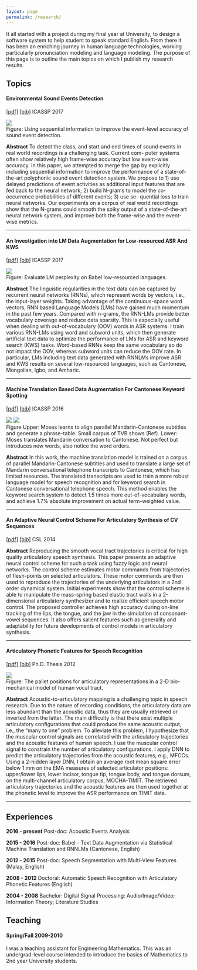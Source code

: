 ```yaml
---
layout: page
permalink: /research/
---
```


It all started with a project during my final year at University, to design a software system to help student to speak standard English.
From there it has been an enriching journey in human language technologies, working particularly pronunciation modeling and language modeling.
The purpose of this page is to outline the main topics on which I publish my research results.

## Topics

#### Environmental Sound Events Detection
[[pdf]](/papers/2018_IWAENC_TUNI/huang2018/sequential.pdf)  [[bib]](/papers/2017_ICASSP_LIMSI/huang2017sequential.bib) ICASSP 2017

<div class="imgcap">
<div>
<img src="/images/huang2018/sequential.png" style="max-width:60%;  text-align:justify;">
</div>
<div class="thecap">Figure: Using sequential information to improve the event-level accuracy of sound event detection.
</div>
</div>

**Abstract** To detect the class, and start and end times of sound events in real world recordings is a challenging task. Current com- puter systems often show relatively high frame-wise accuracy but low event-wise accuracy. In this paper, we attempted to merge the gap by explicitly including sequential information to improve the performance of a state-of-the-art polyphonic sound event detection system. We propose to 1) use delayed predictions of event activities as additional input features that are fed back to the neural network; 2) build N-grams to model the co-occurrence probabilities of different events; 3) use se- quential loss to train neural networks. Our experiments on a corpus of real world recordings show that the N-grams could smooth the spiky output of a state-of-the-art neural network system, and improve both the frame-wise and the event-wise metrics.

---

#### An Investigation into LM Data Augmentation for Low-resourced ASR And KWS

[[pdf]](/papers/2017_ICASSP_LIMSI/huang2017investigation.pdf)  [[bib]](/papers/2017_ICASSP_LIMSI/huang2017investigation.bib) ICASSP 2017

<div class="imgcap">
<div>
<img src="/images/huang2017investigation.png" style="max-width:60%;  text-align:justify;">
</div>
<div class="thecap">Figure: Evaluate LM perplexity on Babel low-resourced languages.
</div>
</div>

**Abstract** The linguistic regularities in the text data can be captured by recurrent neural networks (RNNs), which represent words by vectors, i.e., the input-layer weights.
Taking advantage of the continuous-space word vectors, RNN based Language Models (LMs) have gained much momentum in the past few years.
Compared with n-grams, the RNN-LMs provide better vocabulary coverage and reduce data sparsity.
This is especially useful when dealing with out-of-vocabulary (OOV) words in ASR systems.
I train various RNN-LMs using word and subword units, which then generate artificial text data to optimize the performance of LMs for ASR and keyword search (KWS) tasks.
Word-based RNNs keep the same vocabulary so do not impact the OOV, whereas subword units can reduce the OOV rate.
In particular, LMs including text data generated with RNNLMs improve ASR and KWS results on several low-resourced languages, such as Cantonese, Mongolian, Igbo, and Amharic.

---

#### Machine Translation Based Data Augmentation For Cantonese Keyword Spotting

[[pdf]](/papers/2016_ICASSP_LIMSI/huang2016machine.pdf)  [[bib]](/papers/2016_ICASSP_LIMSI/huang2016machine.bib) ICASSP 2016

<div class="imgcap">
<div>
<img src="/assets/smt/SubtitleExample1_english.png" style="max-width:55%;  text-align:justify;">
<img src="/assets/smt/HUB5m2cExample2_english.png" style="max-width:65%; text-align:justify;">
</div>
<div class="thecap">Figure Upper: Moses learns to align parallel Mandarin-Cantonese subtitles and generate a phrase-table. Small corpus of TVB shows (Ref). Lower: Moses translates Mandarin conversation to Cantonese. Not perfect but introduces new words, also notice the word orders.
</div>
</div>

**Abstract** In this work, the machine translation model is trained on a corpus of parallel Mandarin-Cantonese subtitles and used to translate a large set of Mandarin conversational telephone transcripts to Cantonese, which has limited resources. The translated transcripts are used to train a more robust language model for speech recognition  and  for keyword  search  in  Cantonese  conversational  telephone  speech. This  method  enables  the  keyword  search  system  to  detect 1.5 times more out-of-vocabulary words,  and achieve 1.7% absolute improvement on actual term-weighted value.

---

#### An Adaptive Neural Control Scheme For Articulatory Synthesis of CV Sequences

[[pdf]](/papers/2014_CSL/huang2014adaptive.pdf) [[bib]](/papers/2014_CSL/huang2014adaptive.bib) CSL 2014

**Abstract**  Reproducing the smooth vocal tract trajectories is critical for high quality articulatory speech synthesis. This paper presents an adaptive neural control scheme for such a task using fuzzy logic and neural networks.  The control scheme estimates motor commands from trajectories of flesh-points on selected articulators. These motor commands are then used to reproduce the trajectories of the underlying articulators in a 2nd order dynamical system. Initial experiments show that the control scheme is able to manipulate the mass-spring based elastic tract walls in a 2-dimensional articulatory synthesizer and to realize efficient speech motor control. The proposed controller achieves high accuracy during on-line tracking of the lips, the tongue, and the jaw in the simulation of consonant-vowel sequences. It also offers salient features such as generality and adaptability for future developments of control models in articulatory synthesis.

---

#### Articulatory Phonetic Features for Speech Recognition

[[pdf]](/papers/2012_THESIS/huang2012articulatory.pdf) [[bib]](/papers/2012_THESIS/huang2012articulatory.bib) Ph.D. Thesis 2012

<div class="imgcap">
<div>
<img src="/images/huang2012articulatory.png" style="max-width:50%;  text-align:justify;">
</div>
<div class="thecap">Figure: The pallet positions for articulatory representations in a 2-D bio-mechanical model of human vocal tract.
</div>
</div>

**Abstract**  Acoustic-to-articulatory mapping is a challenging topic in speech research.
Due to the nature of recording conditions, the articulatory data are less abundant than the acoustic data, thus they are usually retrieved or inverted from the latter.
The main difficulty is that there exist multiple articulatory configurations that could produce the same acoustic output, i.e., the “many to one” problem. To alleviate this problem, I hypothesize that the muscular control signals are correlated with the articulatory trajectories and the acoustic features of human speech.
I use the muscular control signal to constrain the number of articulatory configurations.
I apply DNN to predict the articulatory trajectories from the acoustic features, e.g., MFCCs.
Using a 2-hidden layer DNN, I obtain an average root mean square error below 1 mm on the EMA measures of selected articulator positions: upper/lower lips, lower incisor, tongue tip, tongue body, and tongue dorsum, on the multi-channel articulatory corpus, MOCHA-TIMIT.
The retrieved articulatory trajectories and the acoustic features are then used together at the phonetic level to improve the ASR performance on TIMIT data.

---

## Experiences

**2016 - present** Post-doc: Acoustic Events Analysis

**2015 - 2016** Post-doc: Babel - Text Data Augmentation via Statistical Machine Translation and RNNLMs (Cantonese, English)

**2012 - 2015** Post-doc: Speech Segmentation with Multi-View Features (Malay, English)

**2008 - 2012** Doctoral: Automatic Speech Recognition with Articulatory Phonetic Features (English)

**2004 - 2008** Bachelor: Digital Signal Processing: Audio/Image/Video; Information Theory; Literature Studies

## Teaching

#### Spring/Fall 2009-2010

I was a teaching assistant for Engineering Mathematics.
This was an undergrad-level course intended to introduce the basics of Mathematics to 2nd year University students.
